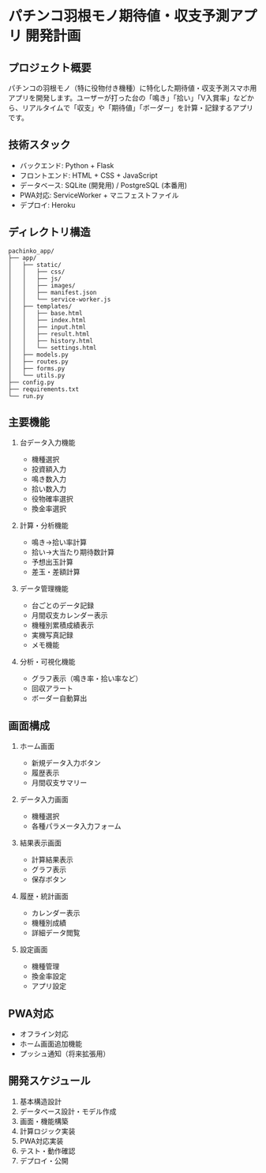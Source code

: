 # パチンコ羽根モノ期待値・収支予測アプリ 開発計画

## プロジェクト概要
パチンコの羽根モノ（特に役物付き機種）に特化した期待値・収支予測スマホ用アプリを開発します。ユーザーが打った台の「鳴き」「拾い」「V入賞率」などから、リアルタイムで「収支」や「期待値」「ボーダー」を計算・記録するアプリです。

## 技術スタック
- バックエンド: Python + Flask
- フロントエンド: HTML + CSS + JavaScript
- データベース: SQLite (開発用) / PostgreSQL (本番用)
- PWA対応: ServiceWorker + マニフェストファイル
- デプロイ: Heroku

## ディレクトリ構造
```
pachinko_app/
├── app/
│   ├── static/
│   │   ├── css/
│   │   ├── js/
│   │   ├── images/
│   │   ├── manifest.json
│   │   └── service-worker.js
│   ├── templates/
│   │   ├── base.html
│   │   ├── index.html
│   │   ├── input.html
│   │   ├── result.html
│   │   ├── history.html
│   │   └── settings.html
│   ├── models.py
│   ├── routes.py
│   ├── forms.py
│   └── utils.py
├── config.py
├── requirements.txt
└── run.py
```

## 主要機能
1. 台データ入力機能
   - 機種選択
   - 投資額入力
   - 鳴き数入力
   - 拾い数入力
   - 役物確率選択
   - 換金率選択

2. 計算・分析機能
   - 鳴き→拾い率計算
   - 拾い→大当たり期待数計算
   - 予想出玉計算
   - 差玉・差額計算

3. データ管理機能
   - 台ごとのデータ記録
   - 月間収支カレンダー表示
   - 機種別累積成績表示
   - 実機写真記録
   - メモ機能

4. 分析・可視化機能
   - グラフ表示（鳴き率・拾い率など）
   - 回収アラート
   - ボーダー自動算出

## 画面構成
1. ホーム画面
   - 新規データ入力ボタン
   - 履歴表示
   - 月間収支サマリー

2. データ入力画面
   - 機種選択
   - 各種パラメータ入力フォーム

3. 結果表示画面
   - 計算結果表示
   - グラフ表示
   - 保存ボタン

4. 履歴・統計画面
   - カレンダー表示
   - 機種別成績
   - 詳細データ閲覧

5. 設定画面
   - 機種管理
   - 換金率設定
   - アプリ設定

## PWA対応
- オフライン対応
- ホーム画面追加機能
- プッシュ通知（将来拡張用）

## 開発スケジュール
1. 基本構造設計
2. データベース設計・モデル作成
3. 画面・機能構築
4. 計算ロジック実装
5. PWA対応実装
6. テスト・動作確認
7. デプロイ・公開
